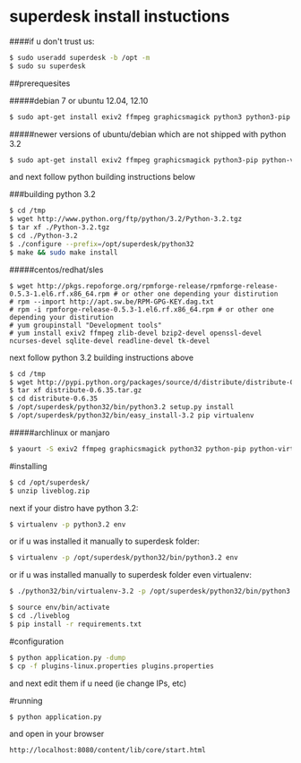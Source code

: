 superdesk install instuctions
==============

####if u don't trust us:

```sh
$ sudo useradd superdesk -b /opt -m
$ sudo su superdesk
```

##prerequesites

#####debian 7 or ubuntu 12.04, 12.10

```sh
$ sudo apt-get install exiv2 ffmpeg graphicsmagick python3 python3-pip python-virtualenv
```

#####newer versions of ubuntu/debian which are not shipped with python 3.2

```sh
$ sudo apt-get install exiv2 ffmpeg graphicsmagick python3-pip python-virtualenv
```
and next follow python building instructions below

###building python 3.2

```sh
$ cd /tmp
$ wget http://www.python.org/ftp/python/3.2/Python-3.2.tgz
$ tar xf ./Python-3.2.tgz
$ cd ./Python-3.2
$ ./configure --prefix=/opt/superdesk/python32
$ make && sudo make install
```
#####centos/redhat/sles

```
$ wget http://pkgs.repoforge.org/rpmforge-release/rpmforge-release-0.5.3-1.el6.rf.x86_64.rpm # or other one depending your distirution
# rpm --import http://apt.sw.be/RPM-GPG-KEY.dag.txt
# rpm -i rpmforge-release-0.5.3-1.el6.rf.x86_64.rpm # or other one depending your distirution
# yum groupinstall "Development tools"
# yum install exiv2 ffmpeg zlib-devel bzip2-devel openssl-devel ncurses-devel sqlite-devel readline-devel tk-devel
```
next follow python 3.2 building instructions above
```sh
$ cd /tmp
$ wget http://pypi.python.org/packages/source/d/distribute/distribute-0.6.35.tar.gz --no-check-certificate
$ tar xf distribute-0.6.35.tar.gz
$ cd distribute-0.6.35
$ /opt/superdesk/python32/bin/python3.2 setup.py install
$ /opt/superdesk/python32/bin/easy_install-3.2 pip virtualenv
```

#####archlinux or manjaro

```sh
$ yaourt -S exiv2 ffmpeg graphicsmagick python32 python-pip python-virtualenv
```

#installing

```sh
$ cd /opt/superdesk/
$ unzip liveblog.zip
```
next if your distro have python 3.2:
```sh
$ virtualenv -p python3.2 env
```
or if u was installed it manually to superdesk folder:
```sh
$ virtualenv -p /opt/superdesk/python32/bin/python3.2 env
```
or if u was installed manually to superdesk folder even virtualenv:
```sh
$ ./python32/bin/virtualenv-3.2 -p /opt/superdesk/python32/bin/python3.2 env
```

```sh
$ source env/bin/activate
$ cd ./liveblog
$ pip install -r requirements.txt
```

#configuration

```sh
$ python application.py -dump
$ cp -f plugins-linux.properties plugins.properties
```
and next edit them if u need (ie change IPs, etc)

#running

```sh
$ python application.py
```

and open in your browser
```
http://localhost:8080/content/lib/core/start.html
```
